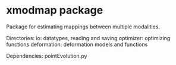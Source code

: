 # xmodmap package

Package for estimating mappings between multiple modalities. 

Directories:
io: datatypes, reading and saving
optimizer: optimizing functions
deformation: deformation models and functions

Dependencies:
pointEvolution.py 

